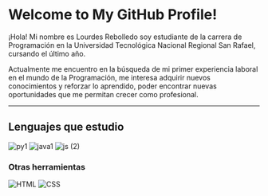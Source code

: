 
# Welcome to My GitHub Profile!
                                                                                                                                   

¡Hola! Mi nombre es Lourdes Rebolledo soy estudiante de la carrera de Programación en la Universidad Tecnológica Nacional
Regional San Rafael, cursando el último año.

Actualmente me encuentro en la búsqueda de mi primer experiencia laboral en el mundo de la Programación, me interesa adquirir 
nuevos conocimientos y reforzar lo aprendido, poder encontrar nuevas oportunidades que me permitan crecer como profesional.

-----------------------------------------------------------------------------------------------------------------------------
## Lenguajes que estudio


![py1](https://github.com/lulyrp/lulyrp/assets/112672568/1d778d09-7acf-46ca-b54f-ade8792f27db)
![java1](https://github.com/lulyrp/lulyrp/assets/112672568/8197f92c-3043-4a92-a1d7-462dd70368d0)
![js (2)](https://github.com/lulyrp/lulyrp/assets/112672568/28cb9b8f-1776-4bd3-88dd-e06863c88afd)



### Otras herramientas

![HTML](https://img.shields.io/badge/-HTML-E34F26?style=flat&logo=html5&logoColor=white)
![CSS](https://img.shields.io/badge/-CSS-1572B6?style=flat&logo=css3&logoColor=white)












